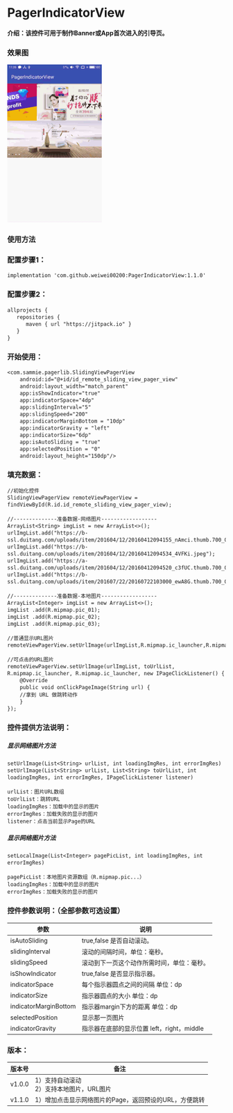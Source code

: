 # PagerIndicatorView
**介绍：该控件可用于制作Banner或App首次进入的引导页。**
 
### 效果图
![img](https://github.com/weiwei00200/PagerIndicatorView/blob/master/gif/img.gif)  

### 使用方法

### 配置步骤1：
    implementation 'com.github.weiwei00200:PagerIndicatorView:1.1.0'
    
### 配置步骤2：
    allprojects {
       repositories {
          maven { url "https://jitpack.io" }
       }
    }
### 开始使用：
    <com.sammie.pagerlib.SlidingViewPagerView
        android:id="@+id/id_remote_sliding_view_pager_view"
        android:layout_width="match_parent"
        app:isShowIndicator="true"
        app:indicatorSpace="4dp"
        app:slidingInterval="5"
        app:slidingSpeed="200"
        app:indicatorMarginBottom = "10dp"
        app:indicatorGravity = "left"
        app:indicatorSize="6dp"
        app:isAutoSliding = "true"
        app:selectedPosition = "0"
        android:layout_height="150dp"/>
        
###  填充数据：
	//初始化控件
	SlidingViewPagerView remoteViewPagerView = findViewById(R.id.id_remote_sliding_view_pager_view);

	//--------------准备数据-网络图片------------------
	ArrayList<String> imgList = new ArrayList<>();
	urlImgList.add("https://b-ssl.duitang.com/uploads/item/201604/12/20160412094155_nAmci.thumb.700_0.jpeg");
	urlImgList.add("https://b-ssl.duitang.com/uploads/item/201604/12/20160412094534_4VFKi.jpeg");
	urlImgList.add("https://a-ssl.duitang.com/uploads/item/201604/12/20160412094520_c3fUC.thumb.700_0.jpeg");
	urlImgList.add("https://b-ssl.duitang.com/uploads/item/201607/22/20160722103000_ewA8G.thumb.700_0.jpeg");

	//--------------准备数据-本地图片------------------
	ArrayList<Integer> imgList = new ArrayList<>();
	imgList .add(R.mipmap.pic_01);
	imgList .add(R.mipmap.pic_02);
	imgList .add(R.mipmap.pic_03);	

	//普通显示URL图片
	remoteViewPagerView.setUrlImage(urlImgList,R.mipmap.ic_launcher,R.mipmap.ic_launcher);

	//可点击的URL图片
	remoteViewPagerView.setUrlImage(urlImgList, toUrlList, R.mipmap.ic_launcher, R.mipmap.ic_launcher, new IPageClickListener() {
	    @Override
	    public void onClickPageImage(String url) {
		//拿到 URL 做跳转动作
	    }
	});
### 控件提供方法说明：
##### 显示网络图片方法
	setUrlImage(List<String> urlList, int loadingImgRes, int errorImgRes)
	setUrlImage(List<String> urlList, List<String> toUrlList, int loadingImgRes, int errorImgRes, IPageClickListener listener)
	
	urlList：图片URL数组
	toUrlList：跳转URL
	loadingImgRes：加载中的显示的图片
	errorImgRes：加载失败的显示的图片
	listener：点击当前显示Page的URL
##### 显示网络图片方法
	setLocalImage(List<Integer> pagePicList, int loadingImgRes, int errorImgRes)
	
	pagePicList：本地图片资源数组（R.mipmap.pic...）
	loadingImgRes：加载中的显示的图片
	errorImgRes：加载失败的显示的图片
	
### 控件参数说明：（全部参数可选设置）
参数     | 说明
-------- | ---
isAutoSliding | true,false 是否自动滚动。
slidingInterval | 滚动的间隔时间，单位：毫秒。
slidingSpeed | 滚动到下一页这个动作所需时间，单位：毫秒。
isShowIndicator | true,false 是否显示指示器。
indicatorSpace | 每个指示器圆点之间的间隔 单位：dp
indicatorSize|指示器圆点的大小 单位：dp
indicatorMarginBottom | 指示器margin下方的距离 单位：dp
selectedPosition | 显示那一页图片
indicatorGravity|指示器在底部的显示位置 left，right，middle 

### 版本：
版本号     | 备注
-------- | ---
v1.0.0 | 1）支持自动滚动<br>2）支持本地图片，URL图片
v1.1.0 | 1）增加点击显示网络图片的Page，返回预设的URL，方便跳转
